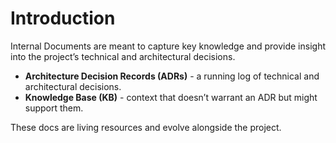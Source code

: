 # Introduction

Internal Documents are meant to capture key knowledge and provide insight into the project’s technical and architectural decisions.

- **Architecture Decision Records (ADRs)** - a running log of technical and architectural decisions.
- **Knowledge Base (KB)** - context that doesn’t warrant an ADR but might support them.

These docs are living resources and evolve alongside the project.